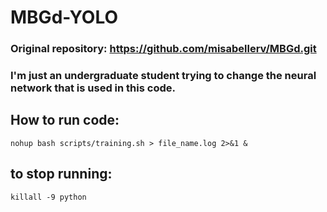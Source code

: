 # MBGd-YOLO

### Original repository: https://github.com/misabellerv/MBGd.git

### I'm just an undergraduate student trying to change the neural network that is used in this code.

## How to run code:
```
nohup bash scripts/training.sh > file_name.log 2>&1 &
```

## to stop running:
```
killall -9 python
```